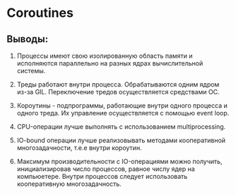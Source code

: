 # Coroutines

##

## Выводы:

1. Процессы имеют свою изолированную область памяти и исполняются параллельно на разных ядрах вычислительной системы.

2. Треды работают внутри процесса. Обрабатываются одним ядром из-за GIL. Переключение тредов осуществляется средствами ОС.

3. Короутины - подпрограммы, работающие внутри одного процесса и одного треда. Их управление осуществляется с помощью event loop.

4. CPU-операции лучше выполнять с использованием multiprocessing.

5. IO-bound операции лучше реализовывать методами кооперативной многозадачности, т.е.е внутри короутин.

6. Максимум производительности с IO-операциями можно получить, инициализировав число процессов, равное числу ядер на компьюетере. Внутри процессов следует использовать кооперативную многозадачность.
